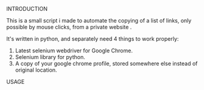 INTRODUCTION

This is a small script i made to automate the copying of a list of links, only possible by mouse clicks, from a private website .


It's written in python, and separately need 4 things to work properly:
1. Latest selenium webdriver for Google Chrome.
2. Selenium library for python.
3. A copy of your google chrome profile, stored somewhere else instead of original location.

USAGE
